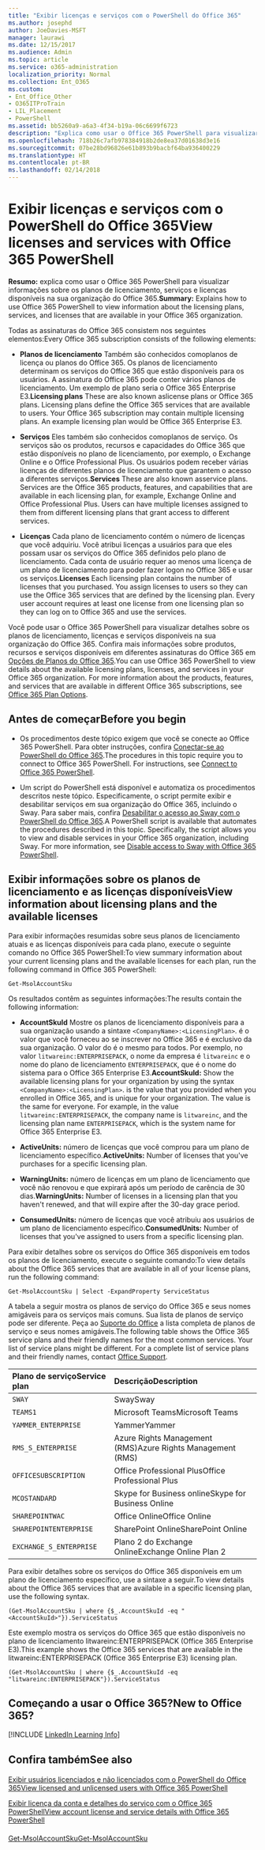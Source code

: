 ```yaml
---
title: "Exibir licenças e serviços com o PowerShell do Office 365"
ms.author: josephd
author: JoeDavies-MSFT
manager: laurawi
ms.date: 12/15/2017
ms.audience: Admin
ms.topic: article
ms.service: o365-administration
localization_priority: Normal
ms.collection: Ent_O365
ms.custom:
- Ent_Office_Other
- O365ITProTrain
- LIL_Placement
- PowerShell
ms.assetid: bb5260a9-a6a3-4f34-b19a-06c6699f6723
description: "Explica como usar o Office 365 PowerShell para visualizar informações sobre os planos de licenciamento, serviços e licenças disponíveis na sua organização do Office 365."
ms.openlocfilehash: 718b26c7afb978384918b2de8ea37d01638d3e16
ms.sourcegitcommit: 07be28bd96826e61b893b9bacbf64ba936400229
ms.translationtype: HT
ms.contentlocale: pt-BR
ms.lasthandoff: 02/14/2018
---
```

# <a name="view-licenses-and-services-with-office-365-powershell"></a><span data-ttu-id="92bd5-103">Exibir licenças e serviços com o PowerShell do Office 365</span><span class="sxs-lookup"><span data-stu-id="92bd5-103">View licenses and services with Office 365 PowerShell</span></span>

<span data-ttu-id="92bd5-104">**Resumo:** explica como usar o Office 365 PowerShell para visualizar informações sobre os planos de licenciamento, serviços e licenças disponíveis na sua organização do Office 365.</span><span class="sxs-lookup"><span data-stu-id="92bd5-104">**Summary:** Explains how to use Office 365 PowerShell to view information about the licensing plans, services, and licenses that are available in your Office 365 organization.</span></span>
  
<span data-ttu-id="92bd5-105">Todas as assinaturas do Office 365 consistem nos seguintes elementos:</span><span class="sxs-lookup"><span data-stu-id="92bd5-105">Every Office 365 subscription consists of the following elements:</span></span>
- <span data-ttu-id="92bd5-p101">**Planos de licenciamento** Também são conhecidos comoplanos de licença ou planos do Office 365. Os planos de licenciamento determinam os serviços do Office 365 que estão disponíveis para os usuários. A assinatura do Office 365 pode conter vários planos de licenciamento. Um exemplo de plano seria o Office 365 Enterprise E3.</span><span class="sxs-lookup"><span data-stu-id="92bd5-p101">**Licensing plans** These are also known aslicense plans or Office 365 plans. Licensing plans define the Office 365 services that are available to users. Your Office 365 subscription may contain multiple licensing plans. An example licensing plan would be Office 365 Enterprise E3.</span></span>
    
- <span data-ttu-id="92bd5-p102">**Serviços** Eles também são conhecidos comoplanos de serviço. Os serviços são os produtos, recursos e capacidades do Office 365 que estão disponíveis no plano de licenciamento, por exemplo, o Exchange Online e o Office Professional Plus. Os usuários podem receber várias licenças de diferentes planos de licenciamento que garantem o acesso a diferentes serviços.</span><span class="sxs-lookup"><span data-stu-id="92bd5-p102">**Services** These are also known asservice plans. Services are the Office 365 products, features, and capabilities that are available in each licensing plan, for example, Exchange Online and Office Professional Plus. Users can have multiple licenses assigned to them from different licensing plans that grant access to different services.</span></span>
    
- <span data-ttu-id="92bd5-p103">**Licenças** Cada plano de licenciamento contém o número de licenças que você adquiriu. Você atribui licenças a usuários para que eles possam usar os serviços do Office 365 definidos pelo plano de licenciamento. Cada conta de usuário requer ao menos uma licença de um plano de licenciamento para poder fazer logon no Office 365 e usar os serviços.</span><span class="sxs-lookup"><span data-stu-id="92bd5-p103">**Licenses** Each licensing plan contains the number of licenses that you purchased. You assign licenses to users so they can use the Office 365 services that are defined by the licensing plan. Every user account requires at least one license from one licensing plan so they can log on to Office 365 and use the services.</span></span>
    
<span data-ttu-id="92bd5-p104">Você pode usar o Office 365 PowerShell para visualizar detalhes sobre os planos de licenciamento, licenças e serviços disponíveis na sua organização do Office 365. Confira mais informações sobre produtos, recursos e serviços disponíveis em diferentes assinaturas do Office 365 em [Opções de Planos do Office 365](https://go.microsoft.com/fwlink/p/?LinkId=691147).</span><span class="sxs-lookup"><span data-stu-id="92bd5-p104">You can use Office 365 PowerShell to view details about the available licensing plans, licenses, and services in your Office 365 organization. For more information about the products, features, and services that are available in different Office 365 subscriptions, see [Office 365 Plan Options](https://go.microsoft.com/fwlink/p/?LinkId=691147).</span></span>
## <a name="before-you-begin"></a><span data-ttu-id="92bd5-118">Antes de começar</span><span class="sxs-lookup"><span data-stu-id="92bd5-118">Before you begin</span></span>
<span data-ttu-id="92bd5-119"><a name="RTT"> </a></span><span class="sxs-lookup"><span data-stu-id="92bd5-119"><a name="RTT"> </a></span></span>

- <span data-ttu-id="92bd5-p105">Os procedimentos deste tópico exigem que você se conecte ao Office 365 PowerShell. Para obter instruções, confira [Conectar-se ao PowerShell do Office 365](connect-to-office-365-powershell.md).</span><span class="sxs-lookup"><span data-stu-id="92bd5-p105">The procedures in this topic require you to connect to Office 365 PowerShell. For instructions, see [Connect to Office 365 PowerShell](connect-to-office-365-powershell.md).</span></span>
    
- <span data-ttu-id="92bd5-p106">Um script do PowerShell está disponível e automatiza os procedimentos descritos neste tópico. Especificamente, o script permite exibir e desabilitar serviços em sua organização do Office 365, incluindo o Sway. Para saber mais, confira [Desabilitar o acesso ao Sway com o PowerShell do Office 365](disable-access-to-sway-with-office-365-powershell.md).</span><span class="sxs-lookup"><span data-stu-id="92bd5-p106">A PowerShell script is available that automates the procedures described in this topic. Specifically, the script allows you to view and disable services in your Office 365 organization, including Sway. For more information, see [Disable access to Sway with Office 365 PowerShell](disable-access-to-sway-with-office-365-powershell.md).</span></span>
    
## <a name="view-information-about-licensing-plans-and-the-available-licenses"></a><span data-ttu-id="92bd5-125">Exibir informações sobre os planos de licenciamento e as licenças disponíveis</span><span class="sxs-lookup"><span data-stu-id="92bd5-125">View information about licensing plans and the available licenses</span></span>
<span data-ttu-id="92bd5-126"><a name="ShortVersion"> </a></span><span class="sxs-lookup"><span data-stu-id="92bd5-126"><a name="ShortVersion"> </a></span></span>

<span data-ttu-id="92bd5-127">Para exibir informações resumidas sobre seus planos de licenciamento atuais e as licenças disponíveis para cada plano, execute o seguinte comando no Office 365 PowerShell:</span><span class="sxs-lookup"><span data-stu-id="92bd5-127">To view summary information about your current licensing plans and the available licenses for each plan, run the following command in Office 365 PowerShell:</span></span>
  
```
Get-MsolAccountSku
```

<span data-ttu-id="92bd5-128">Os resultados contêm as seguintes informações:</span><span class="sxs-lookup"><span data-stu-id="92bd5-128">The results contain the following information:</span></span>
  
- <span data-ttu-id="92bd5-p107">**AccountSkuId** Mostre os planos de licenciamento disponíveis para a sua organização usando a sintaxe `<CompanyName>:<LicensingPlan>`.  _<CompanyName>_ é o valor que você forneceu ao se inscrever no Office 365 e é exclusivo da sua organização. O valor do _<LicensingPlan>_ é o mesmo para todos. Por exemplo, no valor `litwareinc:ENTERPRISEPACK`, o nome da empresa é  `litwareinc` e o nome do plano de licenciamento `ENTERPRISEPACK`, que é o nome do sistema para o Office 365 Enterprise E3.</span><span class="sxs-lookup"><span data-stu-id="92bd5-p107">**AccountSkuId:** Show the available licensing plans for your organization by using the syntax `<CompanyName>:<LicensingPlan>`.  _<CompanyName>_ is the value that you provided when you enrolled in Office 365, and is unique for your organization. The _<LicensingPlan>_ value is the same for everyone. For example, in the value `litwareinc:ENTERPRISEPACK`, the company name is  `litwareinc`, and the licensing plan name  `ENTERPRISEPACK`, which is the system name for Office 365 Enterprise E3.</span></span>
    
- <span data-ttu-id="92bd5-133">**ActiveUnits:** número de licenças que você comprou para um plano de licenciamento específico.</span><span class="sxs-lookup"><span data-stu-id="92bd5-133">**ActiveUnits:** Number of licenses that you've purchases for a specific licensing plan.</span></span>
    
- <span data-ttu-id="92bd5-134">**WarningUnits:** número de licenças em um plano de licenciamento que você não renovou e que expirará após um período de carência de 30 dias.</span><span class="sxs-lookup"><span data-stu-id="92bd5-134">**WarningUnits:** Number of licenses in a licensing plan that you haven't renewed, and that will expire after the 30-day grace period.</span></span>
    
- <span data-ttu-id="92bd5-135">**ConsumedUnits:** número de licenças que você atribuiu aos usuários de um plano de licenciamento específico.</span><span class="sxs-lookup"><span data-stu-id="92bd5-135">**ConsumedUnits:** Number of licenses that you've assigned to users from a specific licensing plan.</span></span>
    
<span data-ttu-id="92bd5-136">Para exibir detalhes sobre os serviços do Office 365 disponíveis em todos os planos de licenciamento, execute o seguinte comando:</span><span class="sxs-lookup"><span data-stu-id="92bd5-136">To view details about the Office 365 services that are available in all of your license plans, run the following command:</span></span>
  
```
Get-MsolAccountSku | Select -ExpandProperty ServiceStatus
```

<span data-ttu-id="92bd5-p108">A tabela a seguir mostra os planos de serviço do Office 365 e seus nomes amigáveis para os serviços mais comuns. Sua lista de planos de serviço pode ser diferente. Peça ao [Suporte do Office](https://support.office.com/home/contact) a lista completa de planos de serviço e seus nomes amigáveis.</span><span class="sxs-lookup"><span data-stu-id="92bd5-p108">The following table shows the Office 365 service plans and their friendly names for the most common services. Your list of service plans might be different. For a complete list of service plans and their friendly names, contact [Office Support](https://support.office.com/home/contact).</span></span>
  
|<span data-ttu-id="92bd5-140">****Plano de serviço****</span><span class="sxs-lookup"><span data-stu-id="92bd5-140">****Service plan****</span></span>|<span data-ttu-id="92bd5-141">****Descrição****</span><span class="sxs-lookup"><span data-stu-id="92bd5-141">****Description****</span></span>|
|:-----|:-----|
| `SWAY` <br/> |<span data-ttu-id="92bd5-142">Sway</span><span class="sxs-lookup"><span data-stu-id="92bd5-142">Sway</span></span>  <br/> |
| `TEAMS1` <br/> |<span data-ttu-id="92bd5-143">Microsoft Teams</span><span class="sxs-lookup"><span data-stu-id="92bd5-143">Microsoft Teams</span></span>  <br/> |
| `YAMMER_ENTERPRISE` <br/> |<span data-ttu-id="92bd5-144">Yammer</span><span class="sxs-lookup"><span data-stu-id="92bd5-144">Yammer</span></span>  <br/> |
| `RMS_S_ENTERPRISE` <br/> |<span data-ttu-id="92bd5-145">Azure Rights Management (RMS)</span><span class="sxs-lookup"><span data-stu-id="92bd5-145">Azure Rights Management (RMS)</span></span>  <br/> |
| `OFFICESUBSCRIPTION` <br/> |<span data-ttu-id="92bd5-146">Office Professional Plus</span><span class="sxs-lookup"><span data-stu-id="92bd5-146">Office Professional Plus</span></span>  <br/> |
| `MCOSTANDARD` <br/> |<span data-ttu-id="92bd5-147">Skype for Business online</span><span class="sxs-lookup"><span data-stu-id="92bd5-147">Skype for Business Online</span></span>  <br/> |
| `SHAREPOINTWAC` <br/> |<span data-ttu-id="92bd5-148">Office Online</span><span class="sxs-lookup"><span data-stu-id="92bd5-148">Office Online</span></span>  <br/> |
| `SHAREPOINTENTERPRISE` <br/> |<span data-ttu-id="92bd5-149">SharePoint Online</span><span class="sxs-lookup"><span data-stu-id="92bd5-149">SharePoint Online</span></span>  <br/> |
| `EXCHANGE_S_ENTERPRISE` <br/> |<span data-ttu-id="92bd5-150">Plano 2 do Exchange Online</span><span class="sxs-lookup"><span data-stu-id="92bd5-150">Exchange Online Plan 2</span></span>  <br/> |
   
<span data-ttu-id="92bd5-151">Para exibir detalhes sobre os serviços do Office 365 disponíveis em um plano de licenciamento específico, use a sintaxe a seguir.</span><span class="sxs-lookup"><span data-stu-id="92bd5-151">To view details about the Office 365 services that are available in a specific licensing plan, use the following syntax.</span></span>
  
```
(Get-MsolAccountSku | where {$_.AccountSkuId -eq " <AccountSkuId>"}).ServiceStatus
```

<span data-ttu-id="92bd5-152">Este exemplo mostra os serviços do Office 365 que estão disponíveis no plano de licenciamento litwareinc:ENTERPRISEPACK (Office 365 Enterprise E3).</span><span class="sxs-lookup"><span data-stu-id="92bd5-152">This example shows the Office 365 services that are available in the  litwareinc:ENTERPRISEPACK (Office 365 Enterprise E3) licensing plan.</span></span>
  
```
(Get-MsolAccountSku | where {$_.AccountSkuId -eq "litwareinc:ENTERPRISEPACK"}).ServiceStatus
```

## <a name="new-to-office-365"></a><span data-ttu-id="92bd5-153">Começando a usar o Office 365?</span><span class="sxs-lookup"><span data-stu-id="92bd5-153">New to Office 365?</span></span>
<span data-ttu-id="92bd5-154"><a name="ShortVersion"> </a></span><span class="sxs-lookup"><span data-stu-id="92bd5-154"><a name="ShortVersion"> </a></span></span>

[!INCLUDE [LinkedIn Learning Info](../common/office/linkedin-learning-info.md)]
   
## <a name="see-also"></a><span data-ttu-id="92bd5-155">Confira também</span><span class="sxs-lookup"><span data-stu-id="92bd5-155">See also</span></span>
<span data-ttu-id="92bd5-156"><a name="ShortVersion"> </a></span><span class="sxs-lookup"><span data-stu-id="92bd5-156"><a name="ShortVersion"> </a></span></span>

#### 

[<span data-ttu-id="92bd5-157">Exibir usuários licenciados e não licenciados com o PowerShell do Office 365</span><span class="sxs-lookup"><span data-stu-id="92bd5-157">View licensed and unlicensed users with Office 365 PowerShell</span></span>](view-licensed-and-unlicensed-users-with-office-365-powershell.md)
  
[<span data-ttu-id="92bd5-158">Exibir licença da conta e detalhes do serviço com o Office 365 PowerShell</span><span class="sxs-lookup"><span data-stu-id="92bd5-158">View account license and service details with Office 365 PowerShell</span></span>](view-account-license-and-service-details-with-office-365-powershell.md)
#### 

[<span data-ttu-id="92bd5-159">Get-MsolAccountSku</span><span class="sxs-lookup"><span data-stu-id="92bd5-159">Get-MsolAccountSku</span></span>](https://go.microsoft.com/fwlink/p/?LinkId=691549)

